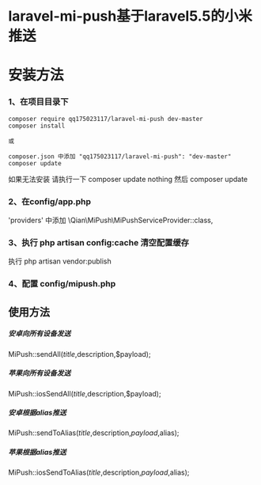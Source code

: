 # laravel-mi-push基于laravel5.5的小米推送

# 安装方法
### 1、在项目目录下 
    composer require qq175023117/laravel-mi-push dev-master   
    composer install
    
    或
    
    composer.json 中添加 "qq175023117/laravel-mi-push": "dev-master"  
    composer update 

 如果无法安装 请执行一下 composer update nothing 然后 composer update
 
 
###  2、在config/app.php
   'providers' 中添加 \Qian\MiPush\MiPushServiceProvider::class,
   
   
###  3、执行 php artisan config:cache 清空配置缓存 
执行 php artisan vendor:publish

###  4、配置 config/mipush.php


## 使用方法

##### 安卓向所有设备发送
MiPush::sendAll($title,$description,$payload);

##### 苹果向所有设备发送
MiPush::iosSendAll($title,$description,$payload);

##### 安卓根据alias推送
MiPush::sendToAlias($title,$description,$payload,$alias);

##### 苹果根据alias推送
MiPush::iosSendToAlias($title,$description,$payload,$alias);